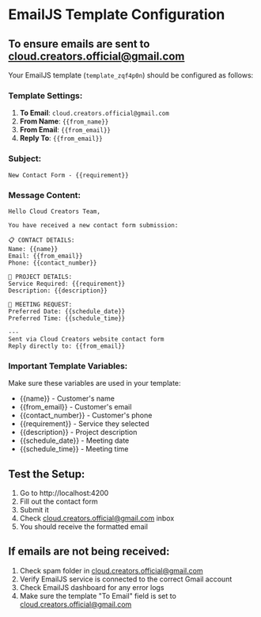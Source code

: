# EmailJS Template Configuration

## To ensure emails are sent to cloud.creators.official@gmail.com

Your EmailJS template (`template_zqf4p0n`) should be configured as follows:

### Template Settings:
1. **To Email**: `cloud.creators.official@gmail.com`
2. **From Name**: `{{from_name}}`
3. **From Email**: `{{from_email}}`
4. **Reply To**: `{{from_email}}`

### Subject:
```
New Contact Form - {{requirement}}
```

### Message Content:
```
Hello Cloud Creators Team,

You have received a new contact form submission:

📋 CONTACT DETAILS:
Name: {{name}}
Email: {{from_email}}
Phone: {{contact_number}}

🔧 PROJECT DETAILS:
Service Required: {{requirement}}
Description: {{description}}

📅 MEETING REQUEST:
Preferred Date: {{schedule_date}}
Preferred Time: {{schedule_time}}

---
Sent via Cloud Creators website contact form
Reply directly to: {{from_email}}
```

### Important Template Variables:
Make sure these variables are used in your template:
- {{name}} - Customer's name
- {{from_email}} - Customer's email
- {{contact_number}} - Customer's phone
- {{requirement}} - Service they selected
- {{description}} - Project description
- {{schedule_date}} - Meeting date
- {{schedule_time}} - Meeting time

## Test the Setup:
1. Go to http://localhost:4200
2. Fill out the contact form
3. Submit it
4. Check cloud.creators.official@gmail.com inbox
5. You should receive the formatted email

## If emails are not being received:
1. Check spam folder in cloud.creators.official@gmail.com
2. Verify EmailJS service is connected to the correct Gmail account
3. Check EmailJS dashboard for any error logs
4. Make sure the template "To Email" field is set to cloud.creators.official@gmail.com
